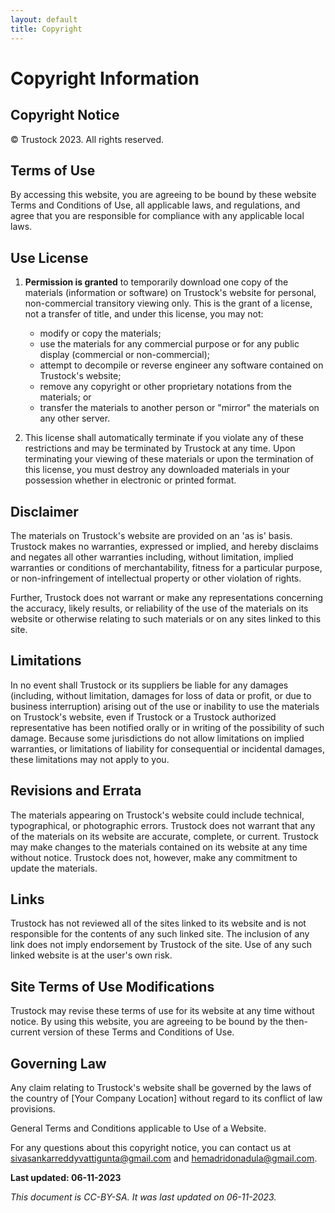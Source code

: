 ```yaml
---
layout: default
title: Copyright
---
```


# Copyright Information

## Copyright Notice

© Trustock 2023. All rights reserved.

## Terms of Use

By accessing this website, you are agreeing to be bound by these website Terms and Conditions of Use, all applicable laws, and regulations, and agree that you are responsible for compliance with any applicable local laws.

## Use License

1. **Permission is granted** to temporarily download one copy of the materials (information or software) on Trustock's website for personal, non-commercial transitory viewing only. This is the grant of a license, not a transfer of title, and under this license, you may not:
    - modify or copy the materials;
    - use the materials for any commercial purpose or for any public display (commercial or non-commercial);
    - attempt to decompile or reverse engineer any software contained on Trustock's website;
    - remove any copyright or other proprietary notations from the materials; or
    - transfer the materials to another person or "mirror" the materials on any other server.

2. This license shall automatically terminate if you violate any of these restrictions and may be terminated by Trustock at any time. Upon terminating your viewing of these materials or upon the termination of this license, you must destroy any downloaded materials in your possession whether in electronic or printed format.

## Disclaimer

The materials on Trustock's website are provided on an 'as is' basis. Trustock makes no warranties, expressed or implied, and hereby disclaims and negates all other warranties including, without limitation, implied warranties or conditions of merchantability, fitness for a particular purpose, or non-infringement of intellectual property or other violation of rights.

Further, Trustock does not warrant or make any representations concerning the accuracy, likely results, or reliability of the use of the materials on its website or otherwise relating to such materials or on any sites linked to this site.

## Limitations

In no event shall Trustock or its suppliers be liable for any damages (including, without limitation, damages for loss of data or profit, or due to business interruption) arising out of the use or inability to use the materials on Trustock's website, even if Trustock or a Trustock authorized representative has been notified orally or in writing of the possibility of such damage. Because some jurisdictions do not allow limitations on implied warranties, or limitations of liability for consequential or incidental damages, these limitations may not apply to you.

## Revisions and Errata

The materials appearing on Trustock's website could include technical, typographical, or photographic errors. Trustock does not warrant that any of the materials on its website are accurate, complete, or current. Trustock may make changes to the materials contained on its website at any time without notice. Trustock does not, however, make any commitment to update the materials.

## Links

Trustock has not reviewed all of the sites linked to its website and is not responsible for the contents of any such linked site. The inclusion of any link does not imply endorsement by Trustock of the site. Use of any such linked website is at the user's own risk.

## Site Terms of Use Modifications

Trustock may revise these terms of use for its website at any time without notice. By using this website, you are agreeing to be bound by the then-current version of these Terms and Conditions of Use.

## Governing Law

Any claim relating to Trustock's website shall be governed by the laws of the country of [Your Company Location] without regard to its conflict of law provisions.

General Terms and Conditions applicable to Use of a Website.

For any questions about this copyright notice, you can contact us at sivasankarreddyvattigunta@gmail.com and hemadridonadula@gmail.com.

**Last updated: 06-11-2023**

*This document is CC-BY-SA. It was last updated on 06-11-2023.*
